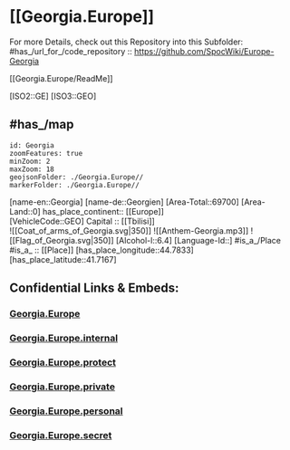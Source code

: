 ﻿---
location:
    - 41.7167
    - 44.7833
type: Country
tags:
    - geo/Country
SpocWebEntityId: 26901
isDeleted: false
confidential: public
icon: flag-ge
---

# [[Georgia.Europe]] 

For more Details, check out this Repository into this Subfolder: 
#has_/url_for_/code_repository :: https://github.com/SpocWiki/Europe-Georgia 

[[Georgia.Europe/ReadMe]] 

[ISO2::GE]
[ISO3::GEO] 

## #has_/map  




```leaflet
id: Georgia
zoomFeatures: true 
minZoom: 2 
maxZoom: 18
geojsonFolder: ./Georgia.Europe//
markerFolder: ./Georgia.Europe//
```

[name-en::Georgia]
[name-de::Georgien]
[Area-Total::69700]
[Area-Land::0]
has_place_continent:: [[Europe]]  
[VehicleCode::GEO]
Capital :: [[Tbilisi]]  
![[Coat_of_arms_of_Georgia.svg|350]]
![[Anthem-Georgia.mp3]]
![[Flag_of_Georgia.svg|350]]
[Alcohol-l::6.4]
[Language-Id::]
#is_a_/Place  
#is_a_ :: [[Place]] 
[has_place_longitude::44.7833]
[has_place_latitude::41.7167]



## Confidential Links & Embeds: 

### [Georgia.Europe](/_public/Earth/Continent/Europe/Europe~East/Georgia.Europe.md) 

### [Georgia.Europe.internal](/_internal/Earth/Continent/Europe/Europe~East/Georgia.Europe.internal.md) 

### [Georgia.Europe.protect](/_protect/Earth/Continent/Europe/Europe~East/Georgia.Europe.protect.md) 

### [Georgia.Europe.private](/_private/Earth/Continent/Europe/Europe~East/Georgia.Europe.private.md) 

### [Georgia.Europe.personal](/_personal/Earth/Continent/Europe/Europe~East/Georgia.Europe.personal.md) 

### [Georgia.Europe.secret](/_secret/Earth/Continent/Europe/Europe~East/Georgia.Europe.secret.md) 
